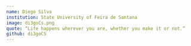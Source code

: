 ```yaml
---
name: Diego Silva
institution: State University of Feira de Santana
image: di3goCs.png 
quote: “Life happens wherever you are, whether you make it or not.”
github: di3goCS
---
```

